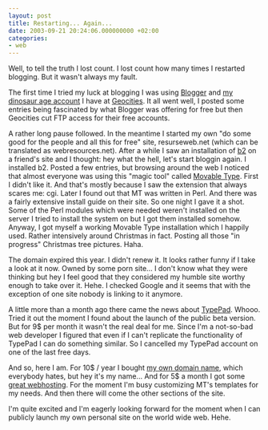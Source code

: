 ```yaml
---
layout: post
title: Restarting... Again...
date: 2003-09-21 20:24:06.000000000 +02:00
categories:
- web
---
```

Well, to tell the truth I lost count. I lost count how many times I restarted blogging. But it wasn't always my fault.

The first time I tried my luck at blogging I was using <a href="http://www.blogger.com" title="Oldies goldies">Blogger</a> and <a href="http://www.geocities.com/rusiczkij/">my dinosaur age account</a> I have at <a href="http://www.geocities.com" title="Yuk!">Geocities</a>. It all went well, I posted some entries being fascinated by what Blogger was offering for free but then Geocities cut FTP access for their free accounts.

A rather long pause followed. In the meantime I started my own "do some good for the people and all this for free" site, resurseweb.net (which can be translated as webresources.net). After a while I saw an installation of <a href="http://cafelog.com/" title="A nice weblog tool written in PHP">b2</a> on a friend's site and I thought: hey what the hell, let's start bloggin again. I installed b2. Posted a few entries, but browsing around the web I noticed that almost everyone was using this "magic tool" called <a href="http://www.movabletype.org">Movable Type</a>. First I didn't like it. And that's mostly because I saw the extension that always scares me: cgi. Later I found out that MT was written in Perl. And there was a fairly extensive install guide on their site. So one night I gave it a shot. Some of the Perl modules which were needed weren't installed on the server I tried to install the system on but I got them installed somehow. Anyway, I got myself a working Movable Type installation which I happily used. Rather intensively around Christmas in fact. Posting all those "in progress" Christmas tree pictures. Haha.

The domain expired this year. I didn't renew it. It looks rather funny if I take a look at it now. Owned by some porn site... I don't know what they were thinking but hey I feel good that they considered my humble site worthy enough to take over it. Hehe. I checked Google and it seems that with the exception of one site nobody is linking to it anymore.

A little more than a month ago there came the news about <a href="http://www.typepad.com" title="Great blogging service!">TypePad</a>. Whooo. Tried it out the moment I found about the launch of the public beta version. But for 9$ per month it wasn't the real deal for me. Since I'm a not-so-bad web developer I figured that even if I can't replicate the functionality of TypePad I can do something similar. So I cancelled my TypePad account on one of the last free days.

And so, here I am. For 10$ / year I bought <a href="http://www.rusiczki.net" title="Welcome :)">my own domain name</a>, which everybody hates, but hey it's my name... And for 5$ a month I got some <a href="http://www.totalchoicehosting.com/" title="Total Choice Hosting">great webhosting</a>. For the moment I'm busy customizing MT's templates for my needs. And then there will come the other sections of the site.

I'm quite excited and I'm eagerly looking forward for the moment when I can publicly launch my own personal site on the world wide web. Hehe.
